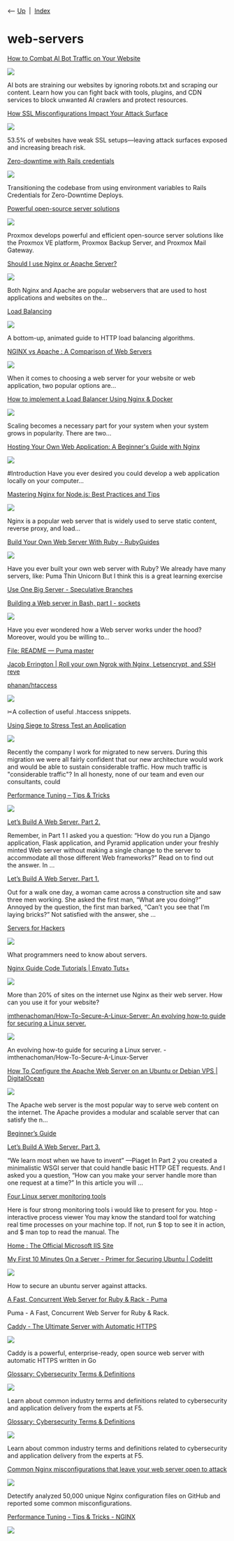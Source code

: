 <div class="nav">

⟵ [Up](index.html)  \|  [Index](index.html)

</div>

# web-servers

<div class="cards">

<div class="card">

<div class="card-title">

[How to Combat AI Bot Traffic on Your
Website](https://speckyboy.com/combat-ai-bot-traffic/)

</div>

<div class="card-image">

[![](https://speckyboy.com/wp-content/uploads/2025/05/block-ai-bots-from-your-website-thumb.jpg)](https://speckyboy.com/combat-ai-bot-traffic/)

</div>

AI bots are straining our websites by ignoring robots.txt and scraping
our content. Learn how you can fight back with tools, plugins, and CDN
services to block unwanted AI crawlers and protect resources.

</div>

<div class="card">

<div class="card-title">

[How SSL Misconfigurations Impact Your Attack
Surface](https://thehackernews.com/2025/04/how-ssl-misconfigurations-impact-your.html?m=1)

</div>

<div class="card-image">

[![](https://blogger.googleusercontent.com/img/b/R29vZ2xl/AVvXsEiECalAu4npkARUJ61hmZv5pyQOZukXmYFwZOf3dX85yncYNPXlNCe0vPYM3JF8QniGP5MeZwVNisMb7yaN6VyGMpJcydN2OhX1gWiShJvnOXY5W3rcychm2pGbaW21micYaOkZmsejRfB_DNwNDtMXpZpXxc831xQmOx9y_YoGlaL-t-RBtQN9SW-x-TM/s728-rw-e365/outpost-ssl.jpg)](https://thehackernews.com/2025/04/how-ssl-misconfigurations-impact-your.html?m=1)

</div>

53.5% of websites have weak SSL setups—leaving attack surfaces exposed
and increasing breach risk.

</div>

<div class="card">

<div class="card-title">

[Zero-downtime with Rails
credentials](https://thoughtbot.com/blog/from-environment-variables-to-rails-credentials)

</div>

<div class="card-image">

[![](https://images.prismic.io/thoughtbot-website/Zn0Q2JbWFbowe7qY_default-article-background.png?auto=format%2Ccompress&mark-x=356&mark-y=100&mark64=aHR0cHM6Ly9hc3NldHMuaW1naXgubmV0L350ZXh0Lz90eHQtbGVhZD0wJnR4dC10cmFjaz0wJnR4dDY0PVdtVnlieTFrYjNkdWRHbHRaU0IzYVhSb0lGSmhhV3h6SUdOeVpXUmxiblJwWVd4eiZ0eHRjbHI9ZjVmNWY1JnR4dGZvbnQ9SUJNUGxleFNhbnNKUC1TZW1pQm9sZCZ0eHRwYWQ9MCZ0eHRzaXplPTY0Jnc9ODAw&txt-align=center%2Cmiddle&txt-color=f5f5f5&txt-fit=max&txt-font=IBMPlexSansJP-SemiBold&txt-size=24&txt-x=391&txt-y=526&txt=Sami+Birnbaum%2C+et+al)](https://thoughtbot.com/blog/from-environment-variables-to-rails-credentials)

</div>

Transitioning the codebase from using environment variables to Rails
Credentials for Zero-Downtime Deploys.

</div>

<div class="card">

<div class="card-title">

[Powerful open-source server solutions](https://www.proxmox.com/en)

</div>

<div class="card-image">

[![](https://www.proxmox.com/images/proxmox/Proxmox-logo-stacked-1240.png)](https://www.proxmox.com/en)

</div>

Proxmox develops powerful and efficient open-source server solutions
like the Proxmox VE platform, Proxmox Backup Server, and Proxmox Mail
Gateway.

</div>

<div class="card">

<div class="card-title">

[Should I use Nginx or Apache
Server?](https://dev.to/ugacomp/should-i-use-nginx-or-apache-server-306p)

</div>

<div class="card-image">

[![](https://media.dev.to/dynamic/image/width=1000,height=500,fit=cover,gravity=auto,format=auto/https%3A%2F%2Fdev-to-uploads.s3.amazonaws.com%2Fuploads%2Farticles%2Fmbsa9hye651hg6e74d7w.png)](https://dev.to/ugacomp/should-i-use-nginx-or-apache-server-306p)

</div>

Both Nginx and Apache are popular webservers that are used to host
applications and websites on the...

</div>

<div class="card">

<div class="card-title">

[Load Balancing](https://samwho.dev/load-balancing)

</div>

<div class="card-image">

[![](https://samwho.dev/images/load-balancing-card.png?h=2703ab1eefd58d7ba55b)](https://samwho.dev/load-balancing)

</div>

A bottom-up, animated guide to HTTP load balancing algorithms.

</div>

<div class="card">

<div class="card-title">

[NGINX vs Apache : A Comparison of Web
Servers](https://dev.to/abdalshafiealmajdoup/nginx-vs-apache-a-comparison-of-web-servers-5615)

</div>

<div class="card-image">

[![](https://media.dev.to/dynamic/image/width=1000,height=500,fit=cover,gravity=auto,format=auto/https%3A%2F%2Fdev-to-uploads.s3.amazonaws.com%2Fuploads%2Farticles%2Ftjl4nlvl2ugk1cl63yie.jpg)](https://dev.to/abdalshafiealmajdoup/nginx-vs-apache-a-comparison-of-web-servers-5615)

</div>

When it comes to choosing a web server for your website or web
application, two popular options are...

</div>

<div class="card">

<div class="card-title">

[How to implement a Load Balancer Using Nginx &
Docker](https://dev.to/mazenr/how-to-implement-a-load-balancer-using-nginx-docker-4g73)

</div>

<div class="card-image">

[![](https://media.dev.to/dynamic/image/width=1000,height=500,fit=cover,gravity=auto,format=auto/https%3A%2F%2Fdev-to-uploads.s3.amazonaws.com%2Fuploads%2Farticles%2Fjmm4oyhgxafrjtkdyqev.png)](https://dev.to/mazenr/how-to-implement-a-load-balancer-using-nginx-docker-4g73)

</div>

Scaling becomes a necessary part for your system when your system grows
in popularity. There are two...

</div>

<div class="card">

<div class="card-title">

[Hosting Your Own Web Application: A Beginner's Guide with
Nginx](https://dev.to/eunice_dev/hosting-your-own-web-application-a-beginners-guide-with-nginx-3135)

</div>

<div class="card-image">

[![](https://media.dev.to/dynamic/image/width=1000,height=500,fit=cover,gravity=auto,format=auto/https%3A%2F%2Fdev-to-uploads.s3.amazonaws.com%2Fuploads%2Farticles%2Fz485lirhzrpwrters9md.png)](https://dev.to/eunice_dev/hosting-your-own-web-application-a-beginners-guide-with-nginx-3135)

</div>

\#Introduction Have you ever desired you could develop a web application
locally on your computer...

</div>

<div class="card">

<div class="card-title">

[Mastering Nginx for Node.js: Best Practices and
Tips](https://dev.to/bhavik786/mastering-nginx-for-nodejs-best-practices-and-tips-2ln3)

</div>

<div class="card-image">

[![](https://dev-to-uploads.s3.amazonaws.com/uploads/articles/3otvb2z646ytpt1hl2rv.jpg)](https://dev.to/bhavik786/mastering-nginx-for-nodejs-best-practices-and-tips-2ln3)

</div>

Nginx is a popular web server that is widely used to serve static
content, reverse proxy, and load...

</div>

<div class="card">

<div class="card-title">

[Build Your Own Web Server With Ruby -
RubyGuides](https://www.rubyguides.com/2016/08/build-your-own-web-server)

</div>

<div class="card-image">

[![](https://www.rubyguides.com/wp-content/uploads/2016/08/build-web-server-fb.png)](https://www.rubyguides.com/2016/08/build-your-own-web-server)

</div>

Have you ever built your own web server with Ruby? We already have many
servers, like: Puma Thin Unicorn But I think this is a great learning
exercise

</div>

<div class="card">

<div class="card-title">

[Use One Big Server - Speculative
Branches](https://specbranch.com/posts/one-big-server)

</div>

</div>

<div class="card">

<div class="card-title">

[Building a Web server in Bash, part I -
sockets](https://dev.to/leandronsp/building-a-web-server-in-bash-part-i-sockets-2n8b)

</div>

<div class="card-image">

[![](https://media.dev.to/dynamic/image/width=1000,height=500,fit=cover,gravity=auto,format=auto/https%3A%2F%2Fdev-to-uploads.s3.amazonaws.com%2Fuploads%2Farticles%2Fvw5gqra0kmw4in38sd9e.png)](https://dev.to/leandronsp/building-a-web-server-in-bash-part-i-sockets-2n8b)

</div>

Have you ever wondered how a Web server works under the hood? Moreover,
would you be willing to...

</div>

<div class="card">

<div class="card-title">

[File: README — Puma master](https://msp-greg.github.io/puma)

</div>

</div>

<div class="card">

<div class="card-title">

[Jacob Errington \| Roll your own Ngrok with Nginx, Letsencrypt, and SSH
reve](https://jerrington.me/posts/2019-01-29-self-hosted-ngrok.html)

</div>

</div>

<div class="card">

<div class="card-title">

[phanan/htaccess](https://github.com/phanan/htaccess)

</div>

<div class="card-image">

[![](https://opengraph.githubassets.com/6bbe1693d7c112385e5c6b10014f319355db0ac98a638738c1e382e47faf4ba5/phanan/htaccess)](https://github.com/phanan/htaccess)

</div>

✂A collection of useful .htaccess snippets.

</div>

<div class="card">

<div class="card-title">

[Using Siege to Stress Test an
Application](http://sublimecoding.com/blog/2014/05/28/using-siege-to-stress-test-an-application)

</div>

<div class="card-image">

[![](https://images.unsplash.com/photo-1504384764586-bb4cdc1707b0?ixlib=rb-0.3.5&q=80&fm=jpg&crop=entropy&cs=tinysrgb&w=1080&fit=max&s=ab8adbce6d4775e76f40c392db9f2f17)](http://sublimecoding.com/blog/2014/05/28/using-siege-to-stress-test-an-application)

</div>

Recently the company I work for migrated to new servers. During this
migration we were all fairly confident that our new architecture would
work and would be able to sustain considerable traffic. How much traffic
is "considerable traffic"? In all honesty, none of our team and even our
consultants, could

</div>

<div class="card">

<div class="card-title">

[Performance Tuning – Tips &
Tricks](https://www.nginx.com/blog/performance-tuning-tips-tricks)

</div>

<div class="card-image">

[![](https://blog.nginx.org/wp-content/uploads/2017/08/Testing-NGINX-web-server-performance.png)](https://www.nginx.com/blog/performance-tuning-tips-tricks)

</div>

</div>

<div class="card">

<div class="card-title">

[Let’s Build A Web Server. Part
2.](https://ruslanspivak.com/lsbaws-part2)

</div>

Remember, in Part 1 I asked you a question: “How do you run a Django
application, Flask application, and Pyramid application under your
freshly minted Web server without making a single change to the server
to accommodate all those different Web frameworks?” Read on to find out
the answer. In …

</div>

<div class="card">

<div class="card-title">

[Let’s Build A Web Server. Part
1.](https://ruslanspivak.com/lsbaws-part1)

</div>

Out for a walk one day, a woman came across a construction site and saw
three men working. She asked the first man, “What are you doing?”
Annoyed by the question, the first man barked, “Can’t you see that I’m
laying bricks?” Not satisfied with the answer, she …

</div>

<div class="card">

<div class="card-title">

[Servers for Hackers](https://serversforhackers.com)

</div>

<div class="card-image">

[![](https://serversforhackers.com/img/sfh-social-lrg.png?b=1)](https://serversforhackers.com)

</div>

What programmers need to know about servers.

</div>

<div class="card">

<div class="card-title">

[Nginx Guide Code Tutorials \| Envato
Tuts+](https://code.tutsplus.com/series/nginx-guide--cms-792)

</div>

<div class="card-image">

[![](https://cms-assets.tutsplus.com/uploads/users/15/syllabuses/792/preview_image/ngingx.png)](https://code.tutsplus.com/series/nginx-guide--cms-792)

</div>

More than 20% of sites on the internet use Nginx as their web server.
How can you use it for your website?

</div>

<div class="card">

<div class="card-title">

[imthenachoman/How-To-Secure-A-Linux-Server: An evolving how-to guide
for securing a Linux
server.](https://github.com/imthenachoman/How-To-Secure-A-Linux-Server)

</div>

<div class="card-image">

[![](https://opengraph.githubassets.com/f320e4885e4c429d0cbcc6c56a848823bac23941bc0c97e6dc09b453d14045e9/imthenachoman/How-To-Secure-A-Linux-Server)](https://github.com/imthenachoman/How-To-Secure-A-Linux-Server)

</div>

An evolving how-to guide for securing a Linux server. -
imthenachoman/How-To-Secure-A-Linux-Server

</div>

<div class="card">

<div class="card-title">

[How To Configure the Apache Web Server on an Ubuntu or Debian VPS \|
DigitalOcean](https://www.digitalocean.com/community/tutorials/how-to-configure-the-apache-web-server-on-an-ubuntu-or-debian-vps)

</div>

<div class="card-image">

[![](https://www.digitalocean.com/_next/static/media/intro-to-cloud.d49bc5f7.jpeg)](https://www.digitalocean.com/community/tutorials/how-to-configure-the-apache-web-server-on-an-ubuntu-or-debian-vps)

</div>

The Apache web server is the most popular way to serve web content on
the internet. The Apache provides a modular and scalable server that can
satisfy the n…

</div>

<div class="card">

<div class="card-title">

[Beginner’s Guide](http://nginx.org/en/docs/beginners_guide.html)

</div>

</div>

<div class="card">

<div class="card-title">

[Let’s Build A Web Server. Part
3.](https://ruslanspivak.com/lsbaws-part3)

</div>

“We learn most when we have to invent” —Piaget In Part 2 you created a
minimalistic WSGI server that could handle basic HTTP GET requests. And
I asked you a question, “How can you make your server handle more than
one request at a time?” In this article you will …

</div>

<div class="card">

<div class="card-title">

[Four Linux server monitoring
tools](https://aarvik.dk/four-linux-server-monitoring-and-management-tools)

</div>

Here is four strong monitoring tools i would like to present for you.
htop - interactive process viewer You may know the standard tool for
watching real time processes on your machine top. If not, run \$ top to
see it in action, and \$ man top to read the manual. The

</div>

<div class="card">

<div class="card-title">

[Home : The Official Microsoft IIS Site](https://www.iis.net)

</div>

</div>

<div class="card">

<div class="card-title">

[My First 10 Minutes On a Server - Primer for Securing Ubuntu \|
Codelitt](https://www.codelitt.com/blog/my-first-10-minutes-on-a-server-primer-for-securing-ubuntu)

</div>

<div class="card-image">

[![](https://res-3.cloudinary.com/hepw4b4yn/image/upload/q_auto/v1/ghost-blog-images/My-first-10-minutes-on-an-ubuntu-server.png)](https://www.codelitt.com/blog/my-first-10-minutes-on-a-server-primer-for-securing-ubuntu)

</div>

How to secure an ubuntu server against attacks.

</div>

<div class="card">

<div class="card-title">

[A Fast, Concurrent Web Server for Ruby & Rack - Puma](https://puma.io)

</div>

Puma - A Fast, Concurrent Web Server for Ruby & Rack.

</div>

<div class="card">

<div class="card-title">

[Caddy - The Ultimate Server with Automatic
HTTPS](https://caddyserver.com)

</div>

<div class="card-image">

[![](https://caddyserver.com/resources/images/open-graph-square.png?v=56a1dd3)](https://caddyserver.com)

</div>

Caddy is a powerful, enterprise-ready, open source web server with
automatic HTTPS written in Go

</div>

<div class="card">

<div class="card-title">

[Glossary: Cybersecurity Terms &
Definitions](https://www.nginx.com/resources/glossary/reverse-proxy-server)

</div>

<div class="card-image">

[![](https://www.f5.com/glossary.socialImage.png)](https://www.nginx.com/resources/glossary/reverse-proxy-server)

</div>

Learn about common industry terms and definitions related to
cybersecurity and application delivery from the experts at F5.

</div>

<div class="card">

<div class="card-title">

[Glossary: Cybersecurity Terms &
Definitions](https://www.nginx.com/resources/glossary/glossary)

</div>

<div class="card-image">

[![](https://www.f5.com/glossary.socialImage.png)](https://www.nginx.com/resources/glossary/glossary)

</div>

Learn about common industry terms and definitions related to
cybersecurity and application delivery from the experts at F5.

</div>

<div class="card">

<div class="card-title">

[Common Nginx misconfigurations that leave your web server open to
attack](https://blog.detectify.com/2020/11/10/common-nginx-misconfigurations)

</div>

<div class="card-image">

[![](https://blogdetectify.cdn.triggerfish.cloud/uploads/2023/01/02125651/NGINX-MISCONFIGURATIONS.png)](https://blog.detectify.com/2020/11/10/common-nginx-misconfigurations)

</div>

Detectify analyzed 50,000 unique Nginx configuration files on GitHub and
reported some common misconfigurations.

</div>

<div class="card">

<div class="card-title">

[Performance Tuning - Tips & Tricks -
NGINX](https://www.nginx.com/blog/performance-tuning-tips-tricks?mkt_tok=eyJpIjoiT0dVNU9URXdNVGczTVRsaSIsInQiOiI1NjFtQlZMV2VPRkEzZVpqeDAzYmlQSmFNblc3XC9VaUdFVXlcL05WOHRleVFMMGZwVXBRK3RKTHdsNWlSYitFODkrUUZwbkZCeWllS0thSGFXVElsakxJblE3bFdZNktYNlp4MnJmNGhnaHZGRVNsTmhhNyttbHAwOUlCVXM3MGNVIn0=)

</div>

<div class="card-image">

[![](https://blog.nginx.org/wp-content/uploads/2017/08/Testing-NGINX-web-server-performance.png)](https://www.nginx.com/blog/performance-tuning-tips-tricks?mkt_tok=eyJpIjoiT0dVNU9URXdNVGczTVRsaSIsInQiOiI1NjFtQlZMV2VPRkEzZVpqeDAzYmlQSmFNblc3XC9VaUdFVXlcL05WOHRleVFMMGZwVXBRK3RKTHdsNWlSYitFODkrUUZwbkZCeWllS0thSGFXVElsakxJblE3bFdZNktYNlp4MnJmNGhnaHZGRVNsTmhhNyttbHAwOUlCVXM3MGNVIn0=)

</div>

</div>

</div>

